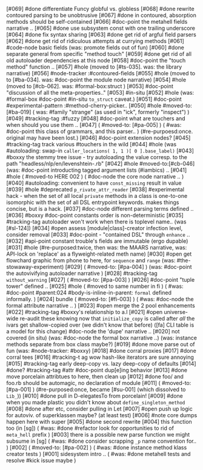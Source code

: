 [#069]       #done differentiate Funcy globful vs. globless
[#068]       #done rewrite contoured parsing to be unobtrusive
[#067]       #done in contoured, absorption methods should be self-contained
[#066]       #doc-point the metahell fields narrative ..
[#065]       #done use subsystem const with one trailing underscore
[#064]       #done fix syntax sharing
[#063]       #done get rid of argful field parsers
[#062]       #done get rid of ridiculous attempts at currying methods
[#061]       #code-node basic fields (was: promote fields out of fun)
[#060]       #done separate general from specific "method touch"
[#059]       #done get rid of all old autoloader dependencies at this node
[#058]       #doc-point the "touch method" function ..
[#057] #hole (moved to [#ts-035]. was: the library narrative)
[#056]       #node-tracker :#contoured-fields
[#055] #hole (moved to to [#ba-034]. was: #doc-point the module node narrative)
[#054] #hole (moved to [#cb-062]. was: #formal-box:struct )
[#053]       #doc-point "discussion of all the meta-properties.."
[#053]       #in-situ
[#052] #hole (was: #formal-box #doc-point #in-situ `to_struct` caveat.)
[#051]       #doc-point #experimental-pattern :#method-cherry-picker..
[#050] #hole #moved-to: [#ba-019]
             ( was:  #family "strange" (as used in "ick", formerly "inspect") )
[#049]       #tracking-tag :#fuzzy
[#048]       #doc-point what are touchers and when should you use them ..
[#047]       ( #moved-to: [#pa-005] )
             ( #was: #doc-point this class of grammars, and this parser.. )
             (#re-purpoesd:once. original may have been lost.)
[#046]       #doc-point extension nodes?
[#045]       #tracking-tag track various #touchers in the wild
[#044] #hole (was #autoloading: swap-in `caller_locations( 1, 1 )[ 0 ].base_label)`
[#043]       #boxxy the stemmy tree issue - try autoloading the value corresp.
               to the path "headless/nlp/en/levenshtein-.rb"
[#042] #hole #moved-to:[#cb-046]  (was: #doc-point introducting tagged argument lists (#iambics) ..
[#041] #hole ( #moved-to HERE 002 )
             ( #doc-node the core node narrative .. )
[#040]       #autoloading: convenient to have `const_missing` result in value
[#039] #hole #deprecated `p_rivate_attr_reader`
[#038]       #experimental hack - when the set of all local `private` methods
               in a class is one-to-one isomorphic with the set of all DSL
               entrypoint keywords. makes things concise, but is a hack.
[#037]       #doc-node different parsing terms defined ..
[#036]       #boxxy #doc-point constants order is non-deterministic
[#035]       #tracking-tag autoloader won't work when there is toplevel name..
               (was [#sl-124])
[#034] #open assess [module|class]-creator infection level, consider removal
[#033]       #doc-point - "contained DSL" through `enhance` ..
[#032]       #api-point constant trouble's fields are immutable (ergo dupable)
[#031] #hole (#re-purposed:twice, then was: the MAARS narrative,
               was: API-lock on 'replace' as a flyweight-related meth name)
[#030] #open get flowchard graphic from phone to here, for `sequence` and `range`
             (was: #the-stowaway-experiment)
[#029]       ( #moved-to: [#pa-004] )
             (was: #doc-point the autovivifying autoloader narrative )
[#028]       #tracking-tag `without_warning`
[#027]       ( #moved-to: [#pa-003] )
[#026]       #doc-point "tuple tower" defined ..
[#025] #hole ( #moved to same number in fi )
             ( #was: #doc-point #parent:024 #body-is-inline-in-parent:
               `formal` defined informally. )
[#024]       bundle
             ( #moved-to: [#fi-003] )
             ( #was: #doc-node the formal attribute narrative .. )
[#023] #open merge the 2 pool enhancements
[#022]       #tracking-tag #boxxy's relationship to a.l
[#021] #open universe-wide re-audit these knowing now that `initialize_copy`
             is called after *all* the ivars get shallow-copied over
             (we didn't know that before) ([fa] CLI table is a model for
             this change)
             #doc-node the 'dupe' narrative ..
[#020]       not covered (in situ)
             (was: #doc-node the formal box narrative ..)
             (was: instance methods separate from box class maybe?)
[#019]       #done move parse out of fun (was: #node-tracker: #boxxy)
[#018]       #done corral proxies
[#017]       #done corral tees
[#016]       #tracking-t ag wow hash-like iterators are sure annoying
[#015]       #tracking-tag early deep-copy vs. lazy deep-copy of defaults
[#014] #done? #tracking-tag #attr #doc-point dup[e]ing behavior
[#013]       #done move porcelain attribtues to here, then clean up
[#012]       #done foo/ and foo.rb should be automagic, no declaration of module
[#011]       ( #moved-to: [#pa-001] )
             (#re-purposed:once, became [#su-001] (which dissolved to `Lib_`))
[#010]       #done pull in D-elegatesTo from porcelain!
[#009]       #done when you made plastic you didn't know about `define_singleton_method`
[#008]       #done after etc, consider pulling in Let
[#007] #open push up logic for autoviv. of superklassen maybe? (at least test)
[#006]       #note core dumps happen here with super
[#005]       #done second rewrite
[#004]       this function too (in [sg])
             ( #was: #done #refactor look for opportunities to rid of
               `meta_hell` prefix )
[#003]       there is a possible new parse function we might subsume in [sg]
             ( #was: #done consider scrapping `_p` name convention for.. )
[#002]       ( #moved-to: [#pa-002] )
             ( #was: #done instance method klass creator tests )
[#001]       sidesystem intro ..
             ( #was: #done metahell tests and resolve #kick issue maybe )
